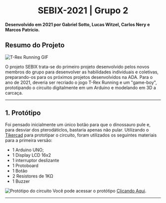 <h1 align="center"> SEBIX-2021 | Grupo 2</h1>

#### Desenvolvido em 2021 por Gabriel Sotto, Lucas Witzel, Carlos Nery e Marcos Patrício.

## Resumo do Projeto

![T-Rex Running GIF](https://user-images.githubusercontent.com/67606081/136465914-563add4b-2ab8-496a-9c46-51d081d7d07e.gif)

O projeto SEBIX trata-se do primeiro projeto desenvolvido pelos novos membros do grupo para desenvolver as habilidades individuais e coletivas, preparando-os para os próximos projetos desenvolvidos na ADA. Para o ano de 2021, deveria ser recriado o jogo T-Rex Running e um "game-boy", prototipando o circuito digitalmente em um Arduino e modelando em 3D a carcaça.

<hr />

## 1. Protótipo

Foi pensado inicialmente um único botão para que o dinossauro pule e, para desviar dos pterodáticlos, bastaria apenas não pular. Utilizando o <a href="https://www.tinkercad.com/dashboard">Tikercad</a> para prototipar o circuito, foram utilizados os seguintes materiais para a primeira versão:

- 1 Arduino UNO;
- 1 Display LCD 16x2
- 1 interruptor deslizante
- 1 Protoboard
- 1 Botão
- 2 Resistores de 1K&Omega;
- 1 Buzzer

![Protótipo do circuito](https://user-images.githubusercontent.com/37456348/136661874-edc2395c-0622-415f-b0c2-76c6f7033fdb.png)
Você pode acessar o protótipo <a href="https://www.tinkercad.com/things/aBuyB667oZ1-copy-of-sebix/editel?sharecode=edp_9k4zM-2bgaVkIje4OQYJTzTaO_jW9YBEr3xnOBY">Clicando Aqui</a>.

<hr />

